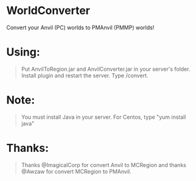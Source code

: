 # WorldConverter
Convert your Anvil (PC) worlds to PMAnvil (PMMP) worlds!

# Using:
> Put AnvilToRegion.jar and AnvilConverter.jar in your server's folder.
> Install plugin and restart the server.
> Type /convert.

# Note:
> You must install Java in your server.
> For Centos, type "yum install java"

# Thanks:
> Thanks @ImagicalCorp for convert Anvil to MCRegion and thanks @Awzaw for convert MCRegion to PMAnvil.
